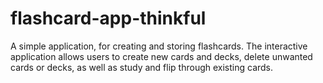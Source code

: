 ﻿# flashcard-app-thinkful
A simple application, for creating and storing flashcards. The interactive application allows users to create new cards and decks, delete unwanted cards or decks, as well as study and flip through existing cards.

